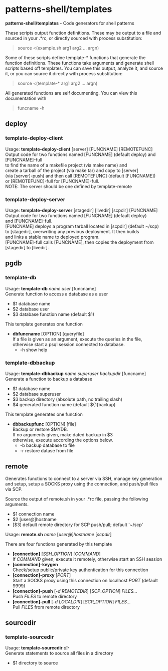 # patterns-shell/templates

**patterns-shell/templates** - Code generators for shell patterns

These scripts output function definitions.  These may be output
to a file and sourced in your .\*rc, or directly sourced
with process substitution:

>source &lt;(example.sh arg1 arg2 ... argn)

Some of these scripts define template-\* functions that
generate the function definitions.
These functions take arguments and generate shell scripts
based off templates. You can save this output, analyze it, and source it, or you
can source it directly with process substitution:

>source &lt;(template-\* arg1 arg2 ... argn)

All generated functions are self documenting.  You can view this documentation with

>funcname -h

## deploy
### template-deploy-client
Usage: **template-deploy-client** [server] [FUNCNAME] [REMOTEFUNC]  
Output code for two functions named [FUNCNAME] (default deploy) and [FUNCNAME]-full  
to find the name of a makefile project (via make name) and  
create a tarball of the project (via make tar) and copy to [server]  
(via [server]-push) and then call [REMOTEFUNC] (default [FUNCNAME])  
or [REMOTEFUNC]-full for [FUNCNAME]-full.  
NOTE: The server should be one defined by template-remote
### template-deploy-server
Usage: **template-deploy-server** [stagedir] [livedir] [scpdir] [FUNCNAME]  
Output code for two functions named [FUNCNAME] (default deploy)  
and [FUNCNAME]-full.  
[FUNCNAME] deploys a program tarball located in [scpdir] (default ~/scp)  
to [stagedir], overwriting any previous deployment. It then builds  
and links a stable name to deployed program.  
[FUNCNAME]-full calls [FUNCNAME], then copies the deployment from  
[stagedir] to [livedir].

## pgdb
### template-db
Usage: **template-db** *name* *user* [funcname]  
Generate function to access a database as a user  
  * $1 database name
  * $2 database user
  * $3 database function name (default $1)

This template generates one function
  * **dbfuncname** [OPTION] [queryfile]  
    If a file is given as an argument, execute the queries in the file,  
    otherwise start a psql session connected to database.
    * -h show help  

### template-dbbackup
Usage: **template-dbbackup** *name* *superuser* *backupdir* [funcname]  
Generate a function to backup a database  
  * $1 database name
  * $2 database superuser
  * $3 backup directory (absolute path, no trailing slash)
  * $4 generated function name (default ${1}backup)

This template generates one function
  * **dbbackupfunc** [OPTION] [file]  
    Backup or restore $MYDB.  
    If no arguments given, make dated backup in $3  
    otherwise, execute according the options below.  
    * -b backup database to file
    * -r restore datase from file

## remote
Generates functions to connect to a server via SSH, manage key generation and setup,
setup a SOCKS proxy using the connection, and push/pull files via SCP.

Source the output of remote.sh in your .\*rc file, passing the following arguments.
* $1 connection name
* $2 [user@]hostname
* [$3] default remote directory for SCP push/pull; default '~/scp'

Usage: **remote.sh** *name* [*user@*]*hostname* [*scpdir*]

There are four functions generated by this template
  * **[connection]** [*SSH_OPTION*] [*COMMAND*]  
    If *COMMAND* given, execute it remotely, otherwise start an SSH session
  * **[connection]-keygen**  
    Check/setup public/private key authentication for this connection
  * **[connection]-proxy**  [*PORT*]  
    Start a SOCKS proxy using this connection on localhost:*PORT* (default 9999)
  * **[connection]-push** [*-d REMOTEDIR*] [*SCP_OPTION*] *FILES...*  
    Push *FILES* to remote directory
  * **[connection]-pull** [*-d LOCALDIR*] [*SCP_OPTION*] *FILES...*  
    Pull *FILES* from remote directory

## sourcedir
### template-sourcedir
Usage: **template-sourcedir** *dir*  
Generate statements to source all files in a directory  
* $1 directory to source

